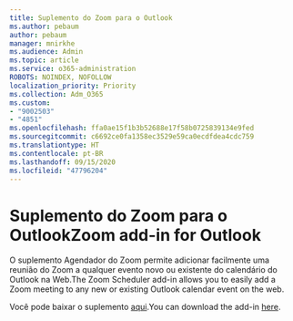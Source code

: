 ```yaml
---
title: Suplemento do Zoom para o Outlook
ms.author: pebaum
author: pebaum
manager: mnirkhe
ms.audience: Admin
ms.topic: article
ms.service: o365-administration
ROBOTS: NOINDEX, NOFOLLOW
localization_priority: Priority
ms.collection: Adm_O365
ms.custom:
- "9002503"
- "4851"
ms.openlocfilehash: ffa0ae15f1b3b52688e17f58b0725839134e9fed
ms.sourcegitcommit: c6692ce0fa1358ec3529e59ca0ecdfdea4cdc759
ms.translationtype: HT
ms.contentlocale: pt-BR
ms.lasthandoff: 09/15/2020
ms.locfileid: "47796204"
---
```

# <a name="zoom-add-in-for-outlook"></a><span data-ttu-id="46d4f-102">Suplemento do Zoom para o Outlook</span><span class="sxs-lookup"><span data-stu-id="46d4f-102">Zoom add-in for Outlook</span></span>

<span data-ttu-id="46d4f-103">O suplemento Agendador do Zoom permite adicionar facilmente uma reunião do Zoom a qualquer evento novo ou existente do calendário do Outlook na Web.</span><span class="sxs-lookup"><span data-stu-id="46d4f-103">The Zoom Scheduler add-in allows you to easily add a Zoom meeting to any new or existing Outlook calendar event on the web.</span></span>

<span data-ttu-id="46d4f-104">Você pode baixar o suplemento [aqui](https://go.microsoft.com/fwlink/?linkid=2126413).</span><span class="sxs-lookup"><span data-stu-id="46d4f-104">You can download the add-in [here](https://go.microsoft.com/fwlink/?linkid=2126413).</span></span>
 